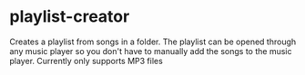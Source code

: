 # playlist-creator
Creates a playlist from songs in a folder. The playlist can be opened through any music player so you don't have to manually add the songs to the music player. Currently only supports MP3 files
